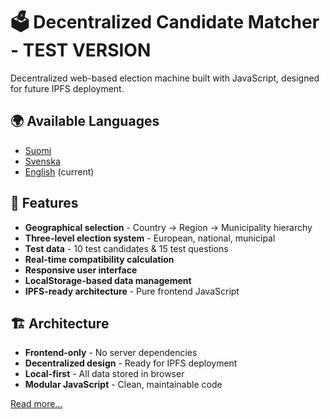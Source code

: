 # 🗳️ Decentralized Candidate Matcher - TEST VERSION

Decentralized web-based election machine built with JavaScript, designed for future IPFS deployment.

## 🌍 Available Languages
- [Suomi](README.fi.md)
- [Svenska](README.sv.md) 
- [English](README.md) (current)

## 🚀 Features
- **Geographical selection** - Country → Region → Municipality hierarchy
- **Three-level election system** - European, national, municipal
- **Test data** - 10 test candidates & 15 test questions
- **Real-time compatibility calculation**
- **Responsive user interface**
- **LocalStorage-based data management**
- **IPFS-ready architecture** - Pure frontend JavaScript

## 🏗️ Architecture
- **Frontend-only** - No server dependencies
- **Decentralized design** - Ready for IPFS deployment
- **Local-first** - All data stored in browser
- **Modular JavaScript** - Clean, maintainable code

[Read more...](docs/guide/index.en.md)
